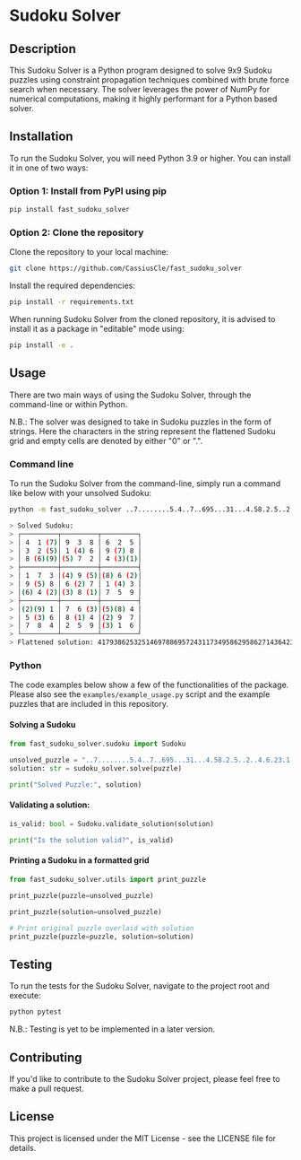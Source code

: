 # Sudoku Solver  
  
## Description  
  
This Sudoku Solver is a Python program designed to solve 9x9 Sudoku puzzles using constraint propagation techniques combined with brute force search when necessary. The solver leverages the power of NumPy for numerical computations, making it highly performant for a Python based solver.
  
## Installation  
To run the Sudoku Solver, you will need Python 3.9 or higher. You can install it in one of two ways:

### Option 1: Install from PyPI using pip
```bash 
pip install fast_sudoku_solver
```

### Option 2: Clone the repository
Clone the repository to your local machine:

```bash
git clone https://github.com/CassiusCle/fast_sudoku_solver
```

Install the required dependencies:
```bash
pip install -r requirements.txt
```

When running Sudoku Solver from the cloned repository, it is advised to install it as a package in "editable" mode using:
```bash
pip install -e .
```
 
## Usage
There are two main ways of using the Sudoku Solver, through the command-line or within Python.

N.B.: The solver was designed to take in Sudoku puzzles in the form of strings. Here the characters in the string represent the flattened Sudoku grid and empty cells are denoted by either "0" or ".".

### Command line
To run the Sudoku Solver from the command-line, simply run a command like below with your unsolved Sudoku:
```bash
python -m fast_sudoku_solver ..7........5.4..7..695...31...4.58.2.5..2..4.6.23.1...29...358..3..1.2........3..
```

```bash
> Solved Sudoku:
> ┌─────────┬─────────┬─────────┐
> │ 4  1 (7)│ 9  3  8 │ 6  2  5 │
> │ 3  2 (5)│ 1 (4) 6 │ 9 (7) 8 │
> │ 8 (6)(9)│(5) 7  2 │ 4 (3)(1)│
> ├─────────┼─────────┼─────────┤
> │ 1  7  3 │(4) 9 (5)│(8) 6 (2)│
> │ 9 (5) 8 │ 6 (2) 7 │ 1 (4) 3 │
> │(6) 4 (2)│(3) 8 (1)│ 7  5  9 │
> ├─────────┼─────────┼─────────┤
> │(2)(9) 1 │ 7  6 (3)│(5)(8) 4 │
> │ 5 (3) 6 │ 8 (1) 4 │(2) 9  7 │
> │ 7  8  4 │ 2  5  9 │(3) 1  6 │
> └─────────┴─────────┴─────────┘
> Flattened solution: 417938625325146978869572431173495862958627143642381759291763584536814297784259316
```

### Python
The code examples below show a few of the functionalities of the package. Please also see the `examples/example_usage.py` script and the example puzzles that are included in this repository.

#### Solving a Sudoku
```python 
from fast_sudoku_solver.sudoku import Sudoku  
 
unsolved_puzzle = "..7........5.4..7..695...31...4.58.2.5..2..4.6.23.1...29...358..3..1.2........3.."
solution: str = sudoku_solver.solve(puzzle) 

print("Solved Puzzle:", solution)  
```
 
#### Validating a solution:
```python 
is_valid: bool = Sudoku.validate_solution(solution)

print("Is the solution valid?", is_valid)  
```

#### Printing a Sudoku in a formatted grid
```python 
from fast_sudoku_solver.utils import print_puzzle

print_puzzle(puzzle=unsolved_puzzle)

print_puzzle(solution=unsolved_puzzle)

# Print original puzzle overlaid with solution
print_puzzle(puzzle=puzzle, solution=solution) 
```

## Testing

To run the tests for the Sudoku Solver, navigate to the project root and execute:

```python
python pytest 
```

N.B.: Testing is yet to be implemented in a later version.

## Contributing

If you'd like to contribute to the Sudoku Solver project, please feel free to make a pull request.

## License
 
This project is licensed under the MIT License - see the LICENSE file for details.